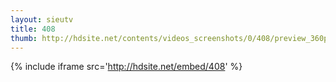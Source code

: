 ```yaml
---
layout: sieutv
title: 408
thumb: http://hdsite.net/contents/videos_screenshots/0/408/preview_360p.mp4.jpg
---
```

{% include iframe src='http://hdsite.net/embed/408' %}
 
